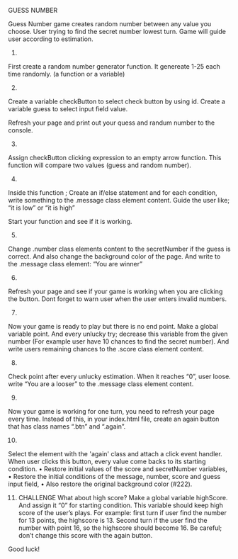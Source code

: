 GUESS NUMBER

Guess Number game creates random number between any value you choose. User trying to find the secret number lowest turn.
Game will guide user according to estimation.

1. 
First create a random number generator function. It genereate 1-25 each time randomly. 
(a function or a variable)

2.
Create a variable checkButton to select check button by using id. 
Create a variable guess to select input field value. 

Refresh your page and print out your quess and randum number to the console.

3.
Assign checkButton clicking expression to an empty arrow function.
This function will compare two values (guess and random number).

4.
Inside this function ;
Create an if/else statement and for each condition, write something to the .message class element content. Guide the user like; “it is low” or “it is high”

Start your function and see if it is working.

5.
Change .number class elements content to the secretNumber if the guess is correct. And also change the background color of the page. And write to the .message class element: “You are winner”

6.
Refresh your page and see if your game is working when you are clicking the button. Dont forget to warn user when the user enters invalid numbers.

7.
Now your game is ready to play but there is no end point. 
Make a global variable point. And every unlucky try; decrease this variable from the given number (For example user have 10 chances to find the secret number).
And write users remaining chances to the .score class element content.

8.
Check point after every unlucky estimation.
When it reaches “0”, user loose.
write “You are a looser” to the .message class element content.

9.
Now your game is working for one turn, you need to refresh your page every time. Instead of this, in your index.html file, create an again button that has class names “.btn” and “.again”. 

10.
Select the element with the 'again' class and attach a click event handler.
When user clicks this button, every value come backs to its starting condition.
•	Restore initial values of the score and secretNumber variables,
•	Restore the initial conditions of the message, number, score and guess input field,
•	Also restore the original background color (#222).


11. CHALLENGE
What about high score?
Make a global variable highScore. And assign it “0” for starting condition.
This variable should keep high score of the user’s plays. 
For example: first turn if user find the number for 13 points, the highscore is 13. Second turn if the user find the number with point 16, so the highscore should become 16.
Be careful; don’t change this score with the again button.




Good luck!
